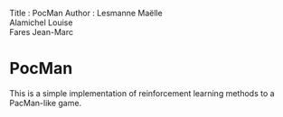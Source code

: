 Title : PocMan
Author : Lesmanne Maëlle  
Alamichel Louise  
Fares Jean-Marc

# PocMan

This is a simple implementation of reinforcement learning methods to a PacMan-like game.
